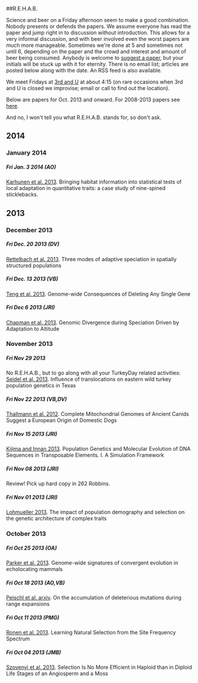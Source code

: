 ##R.E.H.A.B. 

Science and beer on a Friday afternoon seem to make a good combination.  Nobody presents or defends the papers. We assume everyone has read the paper and jump right in to discussion without introduction.  This allows for a very informal discussion, and with beer involved even the worst papers are much more manageable. Sometimes we're done at 5 and sometimes not until 6, depending on the paper and the crowd and interest and amount of beer being consumed.  Anybody is welcome to [suggest a paper](mailto:rossibarra@ucdavis.edu), but your initials will be stuck up with it for eternity. There is no email list; articles are posted below along with the date. An RSS feed is also available.
   
We meet Fridays at [3rd and U](http://daviswiki.org/3rd_&_U_Cafe) at about 4:15 (on rare occasions when 3rd and U is closed we improvise; email or call to find out the location). 

Below are papers for Oct. 2013 and onward. For 2008-2013 papers see [here](old_rehab.html).

And no, I won't tell you what R.E.H.A.B. stands for, so don't ask. 

## 2014

### January 2014

##### Fri Jan. 3 2014 (AO)

[Karhunen et al. 2013](http://onlinelibrary.wiley.com/doi/10.1111/evo.12268/abstract). Bringing habitat information into statistical tests of local adaptation in quantitative traits: a case study of nine-spined sticklebacks.

## 2013

### December 2013

##### Fri Dec. 20 2013 (DV)

[Rettelbach et al. 2013](http://www.jstor.org/stable/full/10.1086/673488). Three modes of adaptive speciation in spatially structured populations

##### Fri Dec. 13 2013 (VB)

[Teng et al. 2013](http://www.sciencedirect.com/science/article/pii/S109727651300748X). Genome-wide Consequences of Deleting Any Single Gene

##### Fri Dec 6 2013 (JRI)

[Chapman et al. 2013](http://mbe.oxfordjournals.org/content/30/12/2553). Genomic Divergence during Speciation Driven by Adaptation to Altitude

### November 2013

##### Fri Nov 29 2013 

No R.E.H.A.B., but to go along with all your TurkeyDay related activities: [Seidel et al. 2013](http://onlinelibrary.wiley.com/doi/10.1002/jwmg.575/full). Influence of translocations on eastern wild turkey population genetics in Texas

##### Fri Nov 22 2013 (VB,DV)

[Thallmann et al. 2012](http://www.sciencemag.org/content/342/6160/871.full.pdf). Complete Mitochondrial Genomes of Ancient Canids Suggest a European Origin of Domestic Dogs

##### Fri Nov 15 2013 (JRI)

[Kijima and Innan 2013](http://www.genetics.org/content/early/2013/08/26/genetics.113.150292.full.pdf). Population Genetics and Molecular Evolution of DNA Sequences in Transposable Elements. I. A Simulation Framework

##### Fri Nov 08 2013 (JRI)

Review! Pick up hard copy in 262 Robbins.

##### Fri Nov 01 2013 (JRI)

[Lohmueller 2013](https://www.google.com/url?sa=t&rct=j&q=&esrc=s&source=web&cd=1&cad=rja&ved=0CC4QFjAA&url=http%3A%2F%2Farxiv.org%2Fabs%2F1306.5261&ei=UURzUrfOGqW-igLBtoCAAg&usg=AFQjCNFoh5KxhwcrmuKZP1UM3xQN2xk0ug). The impact of population demography and selection on the genetic architecture of complex traits

### October 2013

##### Fri Oct 25 2013 (OA)

[Parker et al. 2013](https://www.google.com/url?sa=t&rct=j&q=&esrc=s&source=web&cd=1&cad=rja&ved=0CCkQFjAA&url=http%3A%2F%2Fwww.nature.com%2Fnature%2Fjournal%2Fv502%2Fn7470%2Ffull%2Fnature12511.html&ei=PkRzUpb-NYWdiAKQqYG4CQ&usg=AFQjCNGhGBxb-ICUpfOeut7Iq-CNBcmT0Q&bvm=bv.55819444,d.cGE). Genome-wide signatures of convergent evolution in echolocating mammals
	
##### Fri Oct 18 2013 (AO,VB)

[Peischl et al. arxiv](https://www.google.com/url?sa=t&rct=j&q=&esrc=s&source=web&cd=1&ved=0CDAQFjAA&url=http%3A%2F%2Farxiv.org%2Fabs%2F1306.1652&ei=K0RzUozGG6-IigKZq4CoAg&usg=AFQjCNE187lCk7EURsZ_3rWrzNzoVZA0rg&bvm=bv.55819444,d.cGE). On the accumulation of deleterious mutations during range expansions

##### Fri Oct 11 2013 (PMG)

[Ronen et al. 2013](http://www.genetics.org/content/early/2013/06/10/genetics.113.152587). Learning Natural Selection from the Site Frequency Spectrum

##### Fri Oct 04 2013 (JMB)

[Szovenyi et al. 2013](https://www.google.com/url?sa=t&rct=j&q=&esrc=s&source=web&cd=1&cad=rja&ved=0CCsQFjAA&url=http%3A%2F%2Fmbe.oxfordjournals.org%2Fcontent%2Fearly%2F2013%2F05%2F17%2Fmolbev.mst095&ei=y0NzUq3YJ-GgjAK264CICA&usg=AFQjCNFixSoYD_TS-4tXJ8HmXdF6noaCew&bvm=bv.55819444,d.cGE). Selection Is No More Efficient in Haploid than in Diploid Life Stages of an Angiosperm and a Moss

